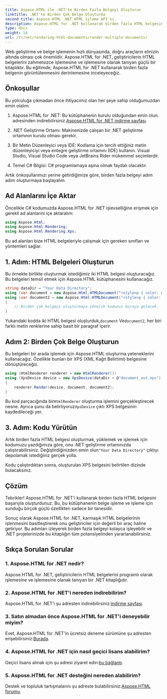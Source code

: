 ```yaml
---
title: Aspose.HTML ile .NET'te Birden Fazla Belgeyi Oluşturun
linktitle: .NET'te Birden Çok Belge Oluşturma
second_title: Aspose.HTML .NET HTML işleme API'si
description: Aspose.HTML for .NET kullanarak birden fazla HTML belgesini işlemeyi öğrenin. Bu güçlü kitaplıkla belge işleme yeteneklerinizi artırın.
type: docs
weight: 14
url: /tr/net/rendering-html-documents/render-multiple-documents/
---
```

Web geliştirme ve belge işlemenin hızlı dünyasında, doğru araçların elinizin altında olması çok önemlidir. Aspose.HTML for .NET, geliştiricilerin HTML belgelerini zahmetsizce işlemesine ve işlemesine olanak tanıyan güçlü bir kitaplıktır. Bu eğitimde, Aspose.HTML for .NET kullanarak birden fazla belgenin görüntülenmesini derinlemesine inceleyeceğiz.

## Önkoşullar

Bu yolculuğa çıkmadan önce ihtiyacımız olan her şeye sahip olduğumuzdan emin olalım:

1.  Aspose.HTML for .NET: Bu kütüphanenin kurulu olduğundan emin olun. adresinden indirebilirsiniz.[Aspose.HTML for .NET indirme sayfası](https://releases.aspose.com/html/net/).

2. .NET Geliştirme Ortamı: Makinenizde çalışan bir .NET geliştirme ortamının kurulu olması gerekir.

3. Bir Metin Düzenleyici veya IDE: Kodlama için tercih ettiğiniz metin düzenleyiciyi veya entegre geliştirme ortamını (IDE) kullanın. Visual Studio, Visual Studio Code veya JetBrains Rider mükemmel seçimlerdir.

4. Temel C# Bilgisi: C# programlamaya aşina olmak faydalı olacaktır.

Artık önkoşullarımızı yerine getirdiğimize göre, birden fazla belgeyi adım adım oluşturmaya başlayalım.

## Ad Alanlarını İçe Aktar

Öncelikle C# kodumuzda Aspose.HTML for .NET işlevselliğine erişmek için gerekli ad alanlarını içe aktaralım:

```csharp
using Aspose.Html;
using Aspose.Html.Rendering;
using Aspose.Html.Rendering.Xps;
```

Bu ad alanları bize HTML belgeleriyle çalışmak için gereken sınıfları ve yöntemleri sağlar.

## 1. Adım: HTML Belgeleri Oluşturun

Bu örnekte birlikte oluşturmak istediğimiz iki HTML belgesi oluşturacağız. Bu belgeleri temsil etmek için Aspose.HTML kütüphanesini kullanacağız.

```csharp
string dataDir = "Your Data Directory";
using (var document = new Aspose.Html.HTMLDocument("<style>p { color: green; }</style><p>my first paragraph</p>", @"c:\work\"))
using (var document2 = new Aspose.Html.HTMLDocument("<style>p { color: blue; }</style><p>my first paragraph</p>", @"c:\work\"))
{
    // Birden çok belgeyi oluşturmaya yönelik kodunuz buraya gelecek.
}
```

 Yukarıdaki kodda iki HTML belgesi oluşturduk,`document` Ve`document2`, her biri farklı metin renklerine sahip basit bir paragraf içerir.

## Adım 2: Birden Çok Belge Oluşturun

Bu belgeleri bir arada işlemek için Aspose.HTML oluşturma yeteneklerini kullanacağız. Özellikle bunları bir XPS (XML Kağıt Belirtimi) belgesine dönüştüreceğiz.

```csharp
using (HtmlRenderer renderer = new HtmlRenderer())
using (XpsDevice device = new XpsDevice(dataDir + @"document_out.xps"))
{
    renderer.Render(device, document, document2);
}
```

 Bu kod parçacığında bir`HtmlRenderer` oluşturma işlemini gerçekleştirecek nesne. Ayrıca şunu da belirtiyoruz`XpsDevice` çıktı XPS belgesinin kaydedileceği yer.

## 3. Adım: Kodu Yürütün

 Artık birden fazla HTML belgesi oluşturmak, yüklemek ve işlemek için kodumuzu yazdığımıza göre, onu .NET geliştirme ortamınızda çalıştırabilirsiniz. Değiştirdiğinizden emin olun`"Your Data Directory"` çıktıyı depolamak istediğiniz gerçek yolla.

Kodu çalıştırdıktan sonra, oluşturulan XPS belgesini belirtilen dizinde bulacaksınız.

## Çözüm
Tebrikler! Aspose.HTML for .NET'i kullanarak birden fazla HTML belgesini başarıyla oluşturdunuz. Bu, bu kütüphanenin belge işleme ve işleme için sunduğu birçok güçlü özellikten sadece bir tanesidir.

Sonuç olarak Aspose.HTML for .NET, karmaşık HTML belgelerinin işlenmesini basitleştirerek onu geliştiriciler için değerli bir araç haline getiriyor. Bu adımları izleyerek birden fazla belgeyi kolayca işleyebilir ve .NET projelerinizde bu kitaplığın tüm potansiyelinden yararlanabilirsiniz.

## Sıkça Sorulan Sorular

### 1. Aspose.HTML for .NET nedir?
Aspose.HTML for .NET, geliştiricilerin HTML belgelerini programlı olarak işlemesine ve işlemesine olanak tanıyan bir .NET kitaplığıdır.

### 2. Aspose.HTML for .NET'i nereden indirebilirim?
 Aspose.HTML for .NET'i şu adresten indirebilirsiniz:[indirme sayfası](https://releases.aspose.com/html/net/).

### 3. Satın almadan önce Aspose.HTML for .NET'i deneyebilir miyim?
 Evet, Aspose.HTML for .NET'in ücretsiz deneme sürümüne şu adresten erişebilirsiniz:[Burada](https://releases.aspose.com/).

### 4. Aspose.HTML for .NET için nasıl geçici lisans alabilirim?
 Geçici lisans almak için şu adresi ziyaret edin:[bu bağlantı](https://purchase.aspose.com/temporary-license/).

### 5. Aspose.HTML for .NET desteğini nereden alabilirim?
 Destek ve topluluk tartışmalarını şu adreste bulabilirsiniz:[Aspose.HTML forumu](https://forum.aspose.com/).
